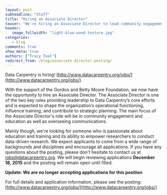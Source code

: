 ```yaml
---
layout: post
subheadline: "Staff"
title: "Hiring an Associate Director"
teaser: "We're hiring an Associate Director to lead community engagement and education efforts"
header:
   image_fullwidth: "light-blue-wood-texture.jpg"
categories:
   - blog
comments: true
show_meta: true
authors: ["Tracy Teal"]
redirect_from: /blog/associate-director-posting/
---
```




Data Carpentry is hiring! [http://www.datacarpentry.org/jobs/](http://www.datacarpentry.org/jobs/)

With the support of the Gordon and Betty Moore Foundation, we now have the opportunity to hire an Associate Director. The Associate Director is one of the two key roles providing leadership to Data Carpentry’s core efforts and is expected to shape the organization’s operational functioning, influence training, and contribute to strategic planning. The main focus of the Associate Director's role will be in community engagement and education as well as overseeing communications.

Mainly though, we're looking for someone who
is passionate about education and training and its ability to empower researchers to conduct data-driven research. We expect applicants to come from a wide range of backgrounds and disciplines and encourage all applications. If you have any questions about the posting, please don't hesitate to contact us at [jobs@datacarpentry.org](mailto:jobs@datacarpentry.org).  We will begin reviewing applications **December 18, 2015** and the posting will remain open until filled.

**Update: We are no longer accepting applications for this position**

For full details and application information, please see the posting:  
 [http://www.datacarpentry.org/jobs/](http://www.datacarpentry.org/jobs/)
